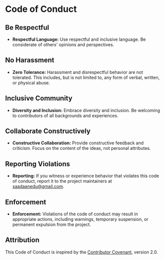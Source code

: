 # Code of Conduct

## Be Respectful

- **Respectful Language:** Use respectful and inclusive language. Be considerate of others' opinions and perspectives.

## No Harassment

- **Zero Tolerance:** Harassment and disrespectful behavior are not tolerated. This includes, but is not limited to, any form of verbal, written, or physical abuse.

## Inclusive Community

- **Diversity and Inclusion:** Embrace diversity and inclusion. Be welcoming to contributors of all backgrounds and experiences.

## Collaborate Constructively

- **Constructive Collaboration:** Provide constructive feedback and criticism. Focus on the content of the ideas, not personal attributes.

## Reporting Violations

- **Reporting:** If you witness or experience behavior that violates this code of conduct, report it to the project maintainers at [saadaanedu@gmail.com](mailto:saadaanedu@gmail.com).

## Enforcement

- **Enforcement:** Violations of the code of conduct may result in appropriate actions, including warnings, temporary suspension, or permanent expulsion from the project.

## Attribution

This Code of Conduct is inspired by the [Contributor Covenant](https://www.contributor-covenant.org/version/2/0/code_of_conduct.html), version 2.0.
